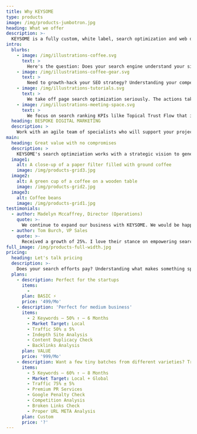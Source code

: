```yaml
---
title: Why KEYSOME
type: products
image: /img/products-jumbotron.jpg
heading: What we offer
description: >-
  KEYSOME is a fully custom, white label, search optimization and web development venture with focus on ranking your sites #1 in search. We are fully committed to helping companies create beautiful and responsive website that meet their exact needs; no templates which means better, faster and more return on your search rankings.
intro:
  blurbs:
    - image: /img/illustrations-coffee.svg
      text: >
        Here's the question: Does your search engine understand your site better? Is your site optimized both content and code-wide? We help clients realize which individual web/app pages impact your search ranking performance. In order to rank higher and earn more relevant traffic in search engines, our on-page optimization efforts includes optimizing web page titles, meta descriptions, tags, schema markup and keyword research that are among the few important on-page ranking factors. Keyword analysis used to identify which keywords to target with search engine optimized effort. KEYSOME helps to build schema markups that helps search engines instantly understand your content better. 
    - image: /img/illustrations-coffee-gear.svg
      text: >
        Need to growth-hack your SEO strategy? Understanding your competitors is key to effective goals and can reveal opportunities, gaps and blind spots. At KEYSOME, we provide opportunities that understand your competitor's backlinks to identify websites to target for link building efforts. We help you analyze keywords that directly affect your search ranking and enagage with content that changes with time. We offer result-oriented SEO consulting services. Do you want your team to implement the best SEO practices? Do you want to know why your business is not ranking on the top in search results? Hire our search experts and dominate your ranking!
    - image: /img/illustrations-tutorials.svg
      text: >
        We take off page search optimization seriously. The actions taken outside of your own website to impact your rankings within search engine results pages. At KEYSOME, we help you identify content off-page opportunities to drive organic traffic to your site. The most powerful way to engage and drive traffic to your website is sharing relevant content and distributing them to the right audience. We analyze backlinks to find out which links are valuable to keep or not.
    - image: /img/illustrations-meeting-space.svg
      text: >
        We focus on search ranking KPIs lilke Topical Trust Flow that impact your search ranking directly. Give your site a strong, technical SEO foundation so your content has the best chance to rank for relevant keywords and phrases. KEYSOME helps clients with index optimization & penalty removal. Our search experts diagnose & fix issues causing ranking penalties in order to quickly regain search traffic. We help clients compress even images to boost your web pages load times by 10x. We focus more on important technical factors that impact your site's search ranking. Proper site index-ability helps search engines crawl & index your web pages. Did you check KEYSOME's Pagescore yet?
  heading: BESPOKE DIGITAL MARKETING
  description: >
    Work with an agile team of specialists who will support your project with website design, eCommerce, content, strategy and marketing. We specialise in bespoke website design and development – from initial planning to deployment. Our success is built on technical ability, experience and dedication to delivering websites that work to your specific requirements. Every member of our staff is dedicated to helping you succeed with your venture.
main:
  heading: Great value with no compromises
  description: >
    KEYSOME's search optimziation works with a strategic vision to generate brand engagement, always helping clients win higher conversions and measurable results. We cater both users and search engines with equal balance. Profitable online performance starts with the basics — a flawless platform, optimized content and amazing keyword strategy!
  image1:
    alt: A close-up of a paper filter filled with ground coffee
    image: /img/products-grid3.jpg
  image2:
    alt: A green cup of a coffee on a wooden table
    image: /img/products-grid2.jpg
  image3:
    alt: Coffee beans
    image: /img/products-grid1.jpg
testimonials:
  - author: Madelyn Mccaffrey, Director (Operations)
    quote: >-
      We continue to expand our business with KEYSOME. We would be happy to recommend them to anyone who is looking to improve their rankings. The results far exceed any traditional form of marketing you will undertake.
  - author: Tom Burch, VP Sales
    quote: >-
      Received a growth of 25%. I love their stance on empowering search optimization and pricing transparency.
full_image: /img/products-full-width.jpg 
pricing:
  heading: Let's talk pricing
  description: >-
    Does your search efforts pay? Understanding what makes something special and the way by which it answers real and perceived needs is essential in creating a successful strategy. 
  plans:
    - description: Perfect for the startups
      items:
        - 
      plan: BASIC ⚡️
      price: '499/Mo'
    - description: 'Perfect for medium business'
      items:
        - 2 Keywords — 50% ↑ — 6 Months
        - Market Target: Local
        - Traffic 50% ± 5%
        - Indepth Site Analysis
        - Content Duplicacy Check
        - Backlinks Analysis
      plan: VALUE
      price: '999/Mo'
    - description: Want a few tiny batches from different varieties? Try our custom plan
      items:
        - 5 Keywords — 60% ↑ — 8 Months
        - Market Target: Local + Global
        - Traffic 75% ± 5%
        - Premium PR Services
        - Google Penalty Check
        - Competition Analysis
        - Broken Links Check
        - Proper URL META Analysis
      plan: Custom
      price: '?'
---
```

